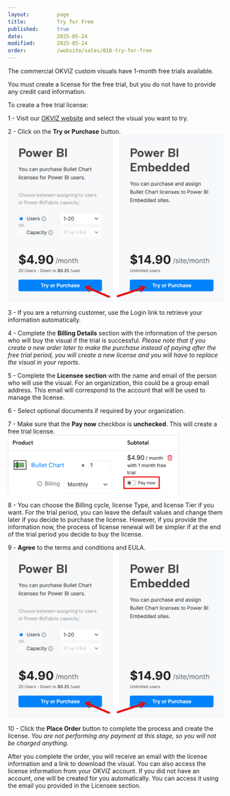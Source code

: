 ```yaml
---
layout:         page
title:          Try for Free
published:      true
date:           2025-05-24
modified:       2025-05-24
order:          /website/sales/010-try-for-free
---
```


The commercial OKVIZ custom visuals have 1-month free trials available.

You must create a license for the free trial, but you do not have to provide any credit card information.

To create a free trial license:

1 - Visit our [OKVIZ website](https://okviz.com/) and select the visual you want to try.

2 - Click on the **Try or Purchase** button.<br/><img src="images/try-or-purchase-button.png" width="550" alt="Try or Purchase Button">

3 - If you are a returning customer, use the Login link to retrieve your information automatically.

4 - Complete the **Billing Details** section with the information of the person who will buy the visual if the trial is successful. *Please note that if you create a new order later to make the purchase instead of paying after the free trial period, you will create a new license and you will have to replace the visual in your reports.*

5 - Complete the **Licensee section** with the name and email of the person who will use the visual. For an organization, this could be a group email address. This email will correspond to the account that will be used to manage the license.

6 - Select optional documents if required by your organization.

7 - Make sure that the **Pay now** checkbox is **unchecked**. This will create a free trial license.<br/><img src="images/pay-now-unchecked.png" width="400" alt="Pay Now Checkbox Checked">

8 - You can choose the Billing cycle, license Type, and license Tier if you want. For the trial period, you can leave the default values and change them later if you decide to purchase the license. However, if you provide the information now, the process of license renewal will be simpler if at the end of the trial period you decide to buy the license.

9 - **Agree** to the terms and conditions and EULA.<br/><img src="images/try-or-purchase-button.png" width="550" alt="Try or Purchase Button">

10 - Click the **Place Order** button to complete the process and create the license. *You are not performing any payment at this stage, so you will not be charged anything.*

After you complete the order, you will receive an email with the license information and a link to download the visual. You can also access the license information from your OKVIZ account. If you did not have an account, one will be created for you automatically. You can access it using the email you provided in the Licensee section.